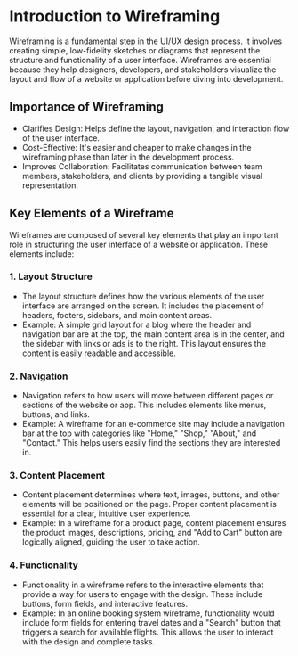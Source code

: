 # Introduction to Wireframing

Wireframing is a fundamental step in the UI/UX design process. It involves creating simple, low-fidelity sketches or diagrams that represent the structure and functionality of a user interface. Wireframes are essential because they help designers, developers, and stakeholders visualize the layout and flow of a website or application before diving into development.

## Importance of Wireframing
- Clarifies Design: Helps define the layout, navigation, and interaction flow of the user interface.
- Cost-Effective: It's easier and cheaper to make changes in the wireframing phase than later in the development process.
- Improves Collaboration: Facilitates communication between team members, stakeholders, and clients by providing a tangible visual representation.

## Key Elements of a Wireframe

Wireframes are composed of several key elements that play an important role in structuring the user interface of a website or application. These elements include:

### 1. Layout Structure
   - The layout structure defines how the various elements of the user interface are arranged on the screen. It includes the placement of headers, footers, sidebars, and main content areas.
   - Example: A simple grid layout for a blog where the header and navigation bar are at the top, the main content area is in the center, and the sidebar with links or ads is to the right. This layout ensures the content is easily readable and accessible.

### 2. Navigation
   - Navigation refers to how users will move between different pages or sections of the website or app. This includes elements like menus, buttons, and links.
   - Example: A wireframe for an e-commerce site may include a navigation bar at the top with categories like "Home," "Shop," "About," and "Contact." This helps users easily find the sections they are interested in.

### 3. Content Placement
   - Content placement determines where text, images, buttons, and other elements will be positioned on the page. Proper content placement is essential for a clear, intuitive user experience.
   - Example: In a wireframe for a product page, content placement ensures the product images, descriptions, pricing, and "Add to Cart" button are logically aligned, guiding the user to take action.

### 4. Functionality
   - Functionality in a wireframe refers to the interactive elements that provide a way for users to engage with the design. These include buttons, form fields, and interactive features.
   - Example: In an online booking system wireframe, functionality would include form fields for entering travel dates and a "Search" button that triggers a search for available flights. This allows the user to interact with the design and complete tasks.
